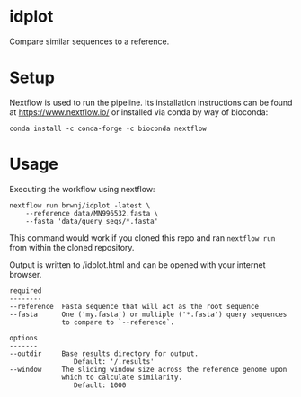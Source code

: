 # idplot

Compare similar sequences to a reference.

# Setup

Nextflow is used to run the pipeline. Its installation instructions
can be found at https://www.nextflow.io/ or installed via conda by
way of bioconda:

```
conda install -c conda-forge -c bioconda nextflow
```

# Usage

Executing the workflow using nextflow:

```
nextflow run brwnj/idplot -latest \
    --reference data/MN996532.fasta \
    --fasta 'data/query_seqs/*.fasta'
```

This command would work if you cloned this repo and ran `nextflow run`
from within the cloned repository.

Output is written to <outdir>/idplot.html and can
be opened with your internet browser.

```
required
--------
--reference  Fasta sequence that will act as the root sequence
--fasta      One ('my.fasta') or multiple ('*.fasta') query sequences
             to compare to `--reference`.

options
-------
--outdir     Base results directory for output.
                Default: '/.results'
--window     The sliding window size across the reference genome upon
             which to calculate similarity.
                Default: 1000
```
